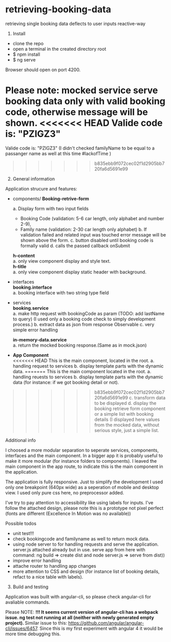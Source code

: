 # retrieving-booking-data
retrieving single booking data deflects to user inputs reactive-way


1. Install

- clone the repo<br>
- open a terminal in the created directory root<br>
- $ npm install<br>
- $ ng serve<br>

Browser should open on port 4200.

<b>Please note: mocked service serve booking data only with valid booking code, otherwise message will be shown.</b>
<<<<<<< HEAD
Valide code is: "PZIGZ3"</b><br>
=======
Valide code is: "PZIGZ3"</b> (I didn't checked familyName to be equal to a passanger name as well at this time #lackofTime )<br>
>>>>>>> b835ebb9f072cec02f1d2905bb720fa6d5691e99

2. General information

Application strucure and features:

- components/
  <b>Booking-retrive-form</b>

  a. Display form with two input fields
   - Booking Code (validation: 5-6 car length, only alphabet and number 2-9),
   - Family name (validation: 2-30 car length only alphabet)
  b. If validation failed and related input was touched error message will be shown above the form.
  c. button disabled until booking code is formally valid
  d. calls the passed callback onSubmit

  <b>h-content</b><br>
    a. only view component display and style text.<br>
  <b>h-title</b> <br>
    a. only view component display static header with background.<br>
- interfaces<br>
  <b>booking.interface</b><br>
  a. booking interface with two string type field<br>
- services<br>
  <b>booking.service</b><br>
  a. make http request with bookingCode as param (TODO: add lastName to query)
  (I used only a booking code check to simply development process.)
  b. extract data as json from response Observable
  c. very simple error handling

  <b>in-memory-data.service</b><br>
    a. return the mocked booking response.(Same as in mock.json) <br>

- <b>App Component</b><br>
<<<<<<< HEAD
  This is the  main component, located in the root.
  a. handling request to services
  b. display template parts with the dynamic data.
=======
  This is the  main component located in the root.
  a. handling reuests to services
  b. display template parts with the dynamic data (for instance: if we got booking detail or not).
>>>>>>> b835ebb9f072cec02f1d2905bb720fa6d5691e99
  c. transform data to be displayed
  d. display the booking retrieve form component or a simple list with booking details (I displayed here values from the mocked data, without serious style, just a simple list.

Additional info

I choosed a more modular separation to seperate services, components, interfaces and the main component. In a bigger app it is probably useful to make it more modular (for instance folders to components).
I leaved the main component in the app route, to indicate this is the main component in the application.

The application is fully responsive. Just to simplify the development I used only one breakpoint (640px wide) as a seperation of mobile and desktop view. I used only pure css here, no preprocessor added.

I've try to pay attention to accessibility like using labels for inputs.
I've follow the attached design,  please note this is a prototype not pixel perfect (fonts are different (Excellence In Motion was no available))

Possible todos
 - unit test!!!
 - check bookingcode and familyname as well to return mock data.
 - using node server to for handling requests and serve the application.
    server.js attached already but in use.
    serve app from here with command: ng build => create dist and node server.js => serve from dist))
 - improve error handling
 - attache router to handling app changes
 - more attention to CSS and design (for instance list of booking details, refact to a nice table with labels).

3. Build and testing

Application was built with angular-cli, so please check angular-cli for avaliable commands.

Please NOTE: <b>!!! It seems current version of angular-cli has a webpack issue. ng test not running at all (neither with newly generated empty project). </b> Similar issue to this: https://github.com/angular/angular-cli/issues/6457. Since this is my first experiment with angular 4 it would be more time debugging this.
